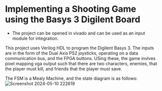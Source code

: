 # Implementing a Shooting Game using the Basys 3 Digilent Board

- The project can be opened in vivado and can be used as an input module for integration.

This project uses Verilog HDL to program the Digilent Basys 3. The inputs are in the form of the Dual Axis PS2 joysticks, operating on a data communication bus, and the FPGA buttons. USing these, the game invlves pixel mapping vga output such that there are two characters, enemies, that the player must kill, and friends that the player must save.

The FSM is a Mealy Machine, and the state diagram is as follows:
![Screenshot 2024-05-10 222619](https://github.com/faiza-khatri/GoliMar---Immersive-FPGA-Programmed-Shooting-Game/assets/161750227/83840f83-cd58-4cd7-9c21-8c4174a52a34)




